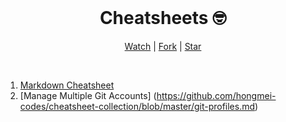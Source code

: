
<div align="center">
  <br>
  <h1>Cheatsheets  🤓</h1>
  <p><a href="https://github.com/hongmei-codes/cheatsheet-collection/subscription">Watch</a> | <a href="https://github.com/hongmei-codes/cheatsheet-collection/fork">Fork</a> | <a href="https://github.com/hongmei-codes/cheatsheet-collection">Star</a></p>
</div>
<br>


1. [Markdown Cheatsheet](https://github.com/hongmei-codes/cheetsheet-collection/blob/master/markdown.md)
2. [Manage Multiple Git Accounts] (https://github.com/hongmei-codes/cheatsheet-collection/blob/master/git-profiles.md)
